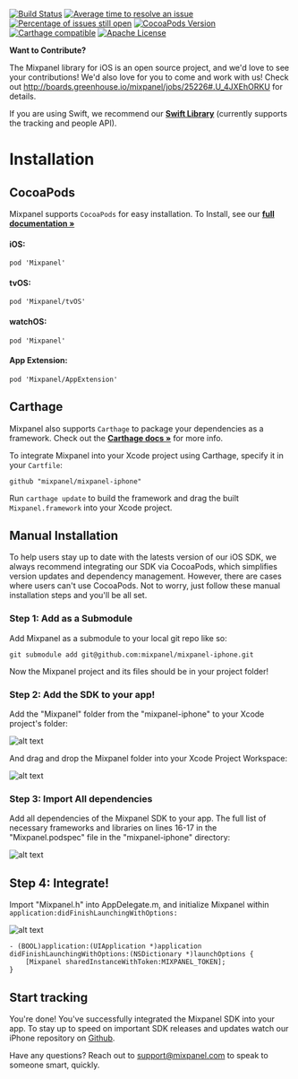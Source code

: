 [![Build Status](https://travis-ci.org/mixpanel/mixpanel-iphone.svg?branch=yolo-travis-ci)](https://travis-ci.org/mixpanel/mixpanel-iphone)
[![Average time to resolve an issue](http://isitmaintained.com/badge/resolution/mixpanel/mixpanel-iphone.svg)](http://isitmaintained.com/project/mixpanel/mixpanel-iphone "Average time to resolve an issue")
[![Percentage of issues still open](http://isitmaintained.com/badge/open/mixpanel/mixpanel-iphone.svg)](http://isitmaintained.com/project/mixpanel/mixpanel-iphone "Percentage of issues still open")
[![CocoaPods Version](http://img.shields.io/cocoapods/v/Mixpanel.svg?style=flat)](https://mixpanel.com)
[![Carthage compatible](https://img.shields.io/badge/Carthage-compatible-4BC51D.svg?style=flat)](https://github.com/Carthage/Carthage)
[![Apache License](http://img.shields.io/cocoapods/l/Mixpanel.svg?style=flat)](https://mixpanel.com)

**Want to Contribute?**

The Mixpanel library for iOS is an open source project, and we'd love to see your contributions! We'd also love for you to come and work with us! Check out http://boards.greenhouse.io/mixpanel/jobs/25226#.U_4JXEhORKU for details.

If you are using Swift, we recommend our **[Swift Library](https://github.com/mixpanel/mixpanel-swift)** (currently supports the tracking and people API).

# Installation

## CocoaPods

Mixpanel supports `CocoaPods` for easy installation.
To Install, see our **[full documentation »](https://mixpanel.com/help/reference/ios)**

#### iOS: 
`pod 'Mixpanel'`
#### tvOS:
`pod 'Mixpanel/tvOS'`
#### watchOS:
`pod 'Mixpanel'`
#### App Extension:
`pod 'Mixpanel/AppExtension'`

## Carthage

Mixpanel also supports `Carthage` to package your dependencies as a framework.
Check out the **[Carthage docs »](https://github.com/Carthage/Carthage)** for more info.

To integrate Mixpanel into your Xcode project using Carthage, specify it in your `Cartfile`:

```ogdl
github "mixpanel/mixpanel-iphone"
```

Run `carthage update` to build the framework and drag the built `Mixpanel.framework` into your Xcode project.

## Manual Installation

To help users stay up to date with the latests version of our iOS SDK, we always recommend integrating our SDK via CocoaPods, which simplifies version updates and dependency management. However, there are cases where users can't use CocoaPods. Not to worry, just follow these manual installation steps and you'll be all set.

### Step 1: Add as a Submodule

Add Mixpanel as a submodule to your local git repo like so:

```
git submodule add git@github.com:mixpanel/mixpanel-iphone.git
```

Now the Mixpanel project and its files should be in your project folder!

### Step 2: Add the SDK to your app!

Add the "Mixpanel" folder from the "mixpanel-iphone" to your Xcode project's folder:

![alt text](http://images.mxpnl.com/blog/2014-09-24%2000:56:07.905215-SprityBird_and_mixpanel-iphone.png)

And drag and drop the Mixpanel folder into your Xcode Project Workspace:

![alt text](http://images.mxpnl.com/blog/2014-09-24%2001:08:51.474250-AppDelegate_m_and_SprityBird.png)

### Step 3: Import All dependencies

Add all dependencies of the Mixpanel SDK to your app. The full list of necessary frameworks and libraries on lines 16-17 in the "Mixpanel.podspec" file in the "mixpanel-iphone" directory: 

![alt text](http://images.mxpnl.com/blog/2014-09-24%2001:32:27.445697-1__vim_and_spritybird_and_Mixpanel_-_Agent_and_spritybird.png)

## Step 4: Integrate!

Import "Mixpanel.h" into AppDelegate.m, and initialize Mixpanel within `application:didFinishLaunchingWithOptions:`

![alt text](http://images.mxpnl.com/blog/2014-09-24%2001:19:19.598858-AppDelegate_m.png)

```
- (BOOL)application:(UIApplication *)application didFinishLaunchingWithOptions:(NSDictionary *)launchOptions {
    [Mixpanel sharedInstanceWithToken:MIXPANEL_TOKEN];
}
```

## Start tracking

You're done! You've successfully integrated the Mixpanel SDK into your app. To stay up to speed on important SDK releases and updates watch our iPhone repository on [Github](https://github.com/mixpanel/mixpanel-iphone).

Have any questions? Reach out to [support@mixpanel.com](mailto:support@mixpanel.com) to speak to someone smart, quickly.
